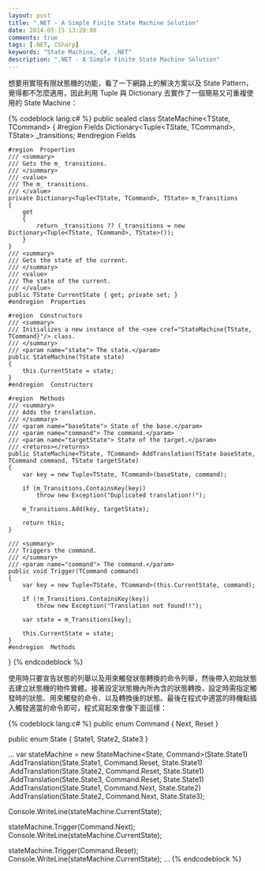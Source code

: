 ```yaml
---
layout: post
title: ".NET - A Simple Finite State Machine Solution"
date: 2014-05-15 13:20:00
comments: true
tags: [.NET, CSharp]
keywords: "State Machine, C#, .NET"
description: ".NET - A Simple Finite State Machine Solution"
---
```


想要用實現有限狀態機的功能，看了一下網路上的解決方案以及 State Pattern，覺得都不怎麼適用，因此利用 Tuple 與 Dictionary 去實作了一個簡易又可重複使用的 State Machine：  

<!-- More -->

{% codeblock lang:c# %} 
public sealed class StateMachine<TState, TCommand>
{
    #region  Fields
    Dictionary<Tuple<TState, TCommand>, TState> _transitions;
    #endregion  Fields

    #region  Properties
    /// <summary>
    /// Gets the m_ transitions.
    /// </summary>
    /// <value>
    /// The m_ transitions.
    /// </value>
    private Dictionary<Tuple<TState, TCommand>, TState> m_Transitions
    {
        get
        {
            return _transitions ?? (_transitions = new Dictionary<Tuple<TState, TCommand>, TState>());
        }
    }
    /// <summary>
    /// Gets the state of the current.
    /// </summary>
    /// <value>
    /// The state of the current.
    /// </value>
    public TState CurrentState { get; private set; }
    #endregion  Properties

    #region  Constructors
    /// <summary>
    /// Initializes a new instance of the <see cref="StateMachine{TState, TCommand}"/> class.
    /// </summary>
    /// <param name="state"> The state.</param>
    public StateMachine(TState state)
    {
        this.CurrentState = state;
    }
    #endregion  Constructors

    #region  Methods
    /// <summary>
    /// Adds the translation.
    /// </summary>
    /// <param name="baseState"> State of the base.</param>
    /// <param name="command"> The command.</param>
    /// <param name="targetState"> State of the target.</param>
    /// <returns></returns>
    public StateMachine<TState, TCommand> AddTranslation(TState baseState, TCommand command, TState targetState)
    {
        var key = new Tuple<TState, TCommand>(baseState, command);

        if (m_Transitions.ContainsKey(key))
            throw new Exception("Duplicated translation!!");

        m_Transitions.Add(key, targetState);

        return this;
    }

    /// <summary>
    /// Triggers the command.
    /// </summary>
    /// <param name="command"> The command.</param>
    public void Trigger(TCommand command)
    {
        var key = new Tuple<TState, TCommand>(this.CurrentState, command);

        if (!m_Transitions.ContainsKey(key))
            throw new Exception("Translation not found!!");

        var state = m_Transitions[key];

        this.CurrentState = state;
    }
    #endregion  Methods
}
{% endcodeblock %}


使用時只要宣告狀態的列舉以及用來觸發狀態轉換的命令列舉，然後帶入初始狀態去建立狀態機的物件實體。接著設定狀態機內所內含的狀態轉換，設定時需指定觸發時的狀態、用來觸發的命令、以及轉換後的狀態。最後在程式中適當的時機點插入觸發適當的命令即可，程式寫起來會像下面這樣：

{% codeblock lang:c# %} 
public enum Command
{
    Next,
    Reset
}

public enum State
{
    State1,
    State2,
    State3
}

...
var stateMachine = new StateMachine<State, Command>(State.State1)
    .AddTranslation(State.State1, Command.Reset, State.State1)
    .AddTranslation(State.State2, Command.Reset, State.State1)
    .AddTranslation(State.State3, Command.Reset, State.State1)
    .AddTranslation(State.State1, Command.Next, State.State2)
    .AddTranslation(State.State2, Command.Next, State.State3);

Console.WriteLine(stateMachine.CurrentState);

stateMachine.Trigger(Command.Next);
Console.WriteLine(stateMachine.CurrentState);

stateMachine.Trigger(Command.Reset);
Console.WriteLine(stateMachine.CurrentState);
...
{% endcodeblock %}
